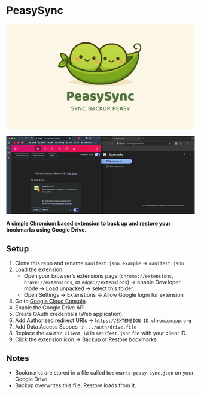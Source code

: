 # PeasySync

![PeasySync](assets/feature-image.jpg)

![PeasySync Gif](assets/PeasySync.gif)

**A simple Chromium based extension to back up and restore your bookmarks using Google Drive.**

## Setup
1. Clone this repo and rename `manifest.json.example` → `manifest.json` 
2. Load the extension:
    - Open your browser’s extensions page (`chrome://extensions`, `brave://extensions`, or `edge://extensions`) → enable Developer mode → Load unpacked → select this folder.
    - Open Settings → Extenstions → Allow Google login for extension 
3. Go to [Google Cloud Console](https://console.cloud.google.com/). 
4. Enable the Google Drive API. 
5. Create OAuth credentials (Web application). 
6. Add Authorised redirect URIs → `https://EXTENSION-ID.chromiumapp.org`
7. Add Data Access Scopes → `.../auth/drive.file`
8. Replace the `oauth2.client_id` in `manifest.json` file with your client ID. 
9. Click the extension icon → Backup or Restore bookmarks.

## Notes
- Bookmarks are stored in a file called `bookmarks-peasy-sync.json` on your Google Drive.
- Backup overwrites this file, Restore loads from it.
